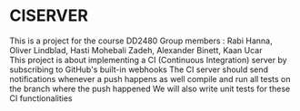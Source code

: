 # CISERVER
This is a project for the course DD2480
Group members : Rabi Hanna, Oliver Lindblad, Hasti Mohebali Zadeh, Alexander Binett, Kaan Ucar  
This project is about implementing a CI (Continuous Integration) server by subscribing to GitHub's built-in webhooks
The CI server should send notifications whenever a push happens as well compile and run all tests on the branch where the push happened
We will also write unit tests for these CI functionalities
